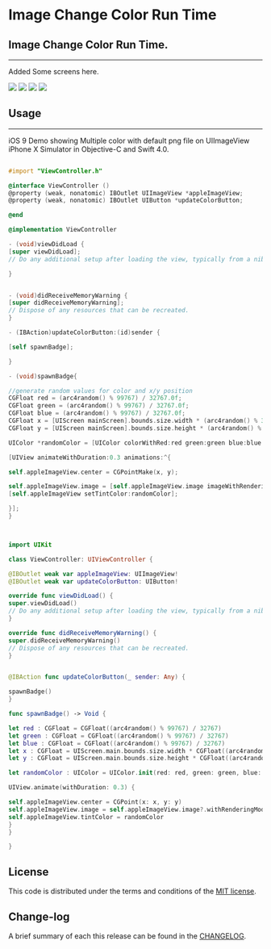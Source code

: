 
Image Change Color Run Time
=========

## Image Change Color Run Time.
------------
 Added Some screens here.
 
 ![](https://github.com/pawankv89/ImageChangeColorRunTime/blob/master/Screens/1.png)
 ![](https://github.com/pawankv89/ImageChangeColorRunTime/blob/master/Screens/2.png)
 ![](https://github.com/pawankv89/ImageChangeColorRunTime/blob/master/Screens/3.png)
 ![](https://github.com/pawankv89/ImageChangeColorRunTime/blob/master/Screens/4.png)

## Usage
------------
 iOS 9 Demo showing Multiple color with default png file on UIImageView  iPhone X Simulator in  Objective-C and Swift 4.0.


```objective-c

#import "ViewController.h"

@interface ViewController ()
@property (weak, nonatomic) IBOutlet UIImageView *appleImageView;
@property (weak, nonatomic) IBOutlet UIButton *updateColorButton;

@end

@implementation ViewController

- (void)viewDidLoad {
[super viewDidLoad];
// Do any additional setup after loading the view, typically from a nib.

}


- (void)didReceiveMemoryWarning {
[super didReceiveMemoryWarning];
// Dispose of any resources that can be recreated.
}

- (IBAction)updateColorButton:(id)sender {

[self spawnBadge];

}

- (void)spawnBadge{

//generate random values for color and x/y position
CGFloat red = (arc4random() % 99767) / 32767.0f;
CGFloat green = (arc4random() % 99767) / 32767.0f;
CGFloat blue = (arc4random() % 99767) / 32767.0f;
CGFloat x = [UIScreen mainScreen].bounds.size.width * (arc4random() % 32767) / 32767.0f;//320
CGFloat y = [UIScreen mainScreen].bounds.size.height * (arc4random() % 32767) / 32767.0f;//480

UIColor *randomColor = [UIColor colorWithRed:red green:green blue:blue alpha:1.0];

[UIView animateWithDuration:0.3 animations:^{

self.appleImageView.center = CGPointMake(x, y);

self.appleImageView.image = [self.appleImageView.image imageWithRenderingMode:UIImageRenderingModeAlwaysTemplate];
[self.appleImageView setTintColor:randomColor];

}];
}


```

```Swift


import UIKit

class ViewController: UIViewController {

@IBOutlet weak var appleImageView: UIImageView!
@IBOutlet weak var updateColorButton: UIButton!

override func viewDidLoad() {
super.viewDidLoad()
// Do any additional setup after loading the view, typically from a nib.
}

override func didReceiveMemoryWarning() {
super.didReceiveMemoryWarning()
// Dispose of any resources that can be recreated.
}


@IBAction func updateColorButton(_ sender: Any) {

spawnBadge()
}

func spawnBadge() -> Void {

let red : CGFloat = CGFloat((arc4random() % 99767) / 32767)
let green : CGFloat = CGFloat((arc4random() % 99767) / 32767)
let blue : CGFloat = CGFloat((arc4random() % 99767) / 32767)
let x : CGFloat = UIScreen.main.bounds.size.width * CGFloat((arc4random() % 99767) / 32767)
let y : CGFloat = UIScreen.main.bounds.size.height * CGFloat((arc4random() % 99767) / 32767)

let randomColor : UIColor = UIColor.init(red: red, green: green, blue: blue, alpha: 1)

UIView.animate(withDuration: 0.3) {

self.appleImageView.center = CGPoint(x: x, y: y)
self.appleImageView.image = self.appleImageView.image?.withRenderingMode(.alwaysTemplate)
self.appleImageView.tintColor = randomColor
}
}

}

```

## License

This code is distributed under the terms and conditions of the [MIT license](LICENSE).

## Change-log

A brief summary of each this release can be found in the [CHANGELOG](CHANGELOG.mdown). 
